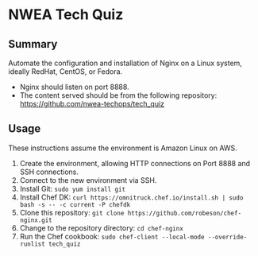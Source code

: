 # NWEA Tech Quiz

## Summary

Automate the configuration and installation of Nginx on a Linux system, ideally RedHat, CentOS, or Fedora.
* Nginx should listen on port 8888.
* The content served should be from the following repository: https://github.com/nwea-techops/tech_quiz

## Usage

These instructions assume the environment is Amazon Linux on AWS.

1. Create the environment, allowing HTTP connections on Port 8888 and SSH connections.
2. Connect to the new environment via SSH.
3. Install Git: `sudo yum install git`
4. Install Chef DK: `curl https://omnitruck.chef.io/install.sh | sudo bash -s -- -c current -P chefdk`
5. Clone this repository: `git clone https://github.com/robeson/chef-nginx.git`
6. Change to the repository directory: `cd chef-nginx`
7. Run the Chef cookbook: `sudo chef-client --local-mode --override-runlist tech_quiz`

